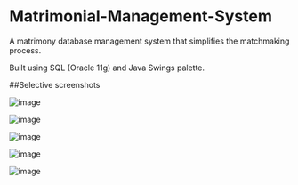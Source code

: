 # Matrimonial-Management-System

A matrimony database management system that simplifies the matchmaking process.


Built using SQL (Oracle 11g) and Java Swings palette.


##Selective screenshots

![image](https://user-images.githubusercontent.com/58363905/111207221-55514700-85ef-11eb-91d5-07c9a026f5b0.png)

![image](https://user-images.githubusercontent.com/58363905/111207360-8c275d00-85ef-11eb-96ab-a06e55422ab6.png)

![image](https://user-images.githubusercontent.com/58363905/111207399-95b0c500-85ef-11eb-92fa-a2b789d72dc1.png)

![image](https://user-images.githubusercontent.com/58363905/111207463-a8c39500-85ef-11eb-87ec-acab5b29177f.png)

![image](https://user-images.githubusercontent.com/58363905/111207487-b4af5700-85ef-11eb-98e9-a5f9f86a5e26.png)


